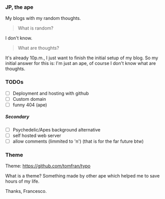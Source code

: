### JP, the ape

My blogs with my random thoughts.

> What is random?

I don't know.

> What are thoughts?

It's already 10p.m., I just want to finish the initial setup of my blog. So my initial answer for this is: I'm just an ape,
of course I don't know what are thoughts.

### TODOs

- [ ] Deployment and hosting with github
- [ ] Custom domain
- [ ] funny 404 (ape)

##### Secondary

- [ ] Psychedelic/Apes background alternative
- [ ] self hosted web server
- [ ] allow comments (limmited to 'n') (that is for the far future btw)

### Theme

Theme: https://github.com/tomfran/typo

What is a theme? Something made by other ape which helped me to save hours of my life.

Thanks, Francesco.
